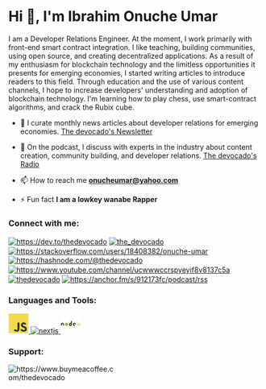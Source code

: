 <h1>Hi 👋, I'm Ibrahim Onuche Umar</h1>
<p>I am a Developer Relations Engineer. At the moment, I work primarily with front-end smart contract integration. I like teaching, building communities, using open source, and creating decentralized applications. As a result of my enthusiasm for blockchain technology and the limitless opportunities it presents for emerging economies, I started writing articles to introduce readers to this field. Through education and the use of various content channels, I hope to increase developers' understanding and adoption of blockchain technology. I'm learning how to play chess, use smart-contract algorithms, and crack the Rubix cube.</p>

- 📝 I curate monthly news articles about developer relations for emerging economies. [The devocado's Newsletter](https://thedevocadonewsletter.substack.com/)

- 🤝 On the podcast, I discuss with experts in the industry about content creation, community building, and developer relations. [The devocado's Radio](https://anchor.fm/thedevocado)

- 📫 How to reach me **onucheumar@yahoo.com**

- ⚡ Fun fact **I am a lowkey wanabe Rapper**

<h3 align="left">Connect with me:</h3>
<p align="left">
<a href="https://dev.to/https://dev.to/thedevocado" target="blank"><img align="center" src="https://raw.githubusercontent.com/rahuldkjain/github-profile-readme-generator/master/src/images/icons/Social/devto.svg" alt="https://dev.to/thedevocado" height="30" width="40" /></a>
<a href="https://twitter.com/the_devocado" target="blank"><img align="center" src="https://raw.githubusercontent.com/rahuldkjain/github-profile-readme-generator/master/src/images/icons/Social/twitter.svg" alt="the_devocado" height="30" width="40" /></a>
<a href="https://stackoverflow.com/users/https://stackoverflow.com/users/18408382/onuche-umar" target="blank"><img align="center" src="https://raw.githubusercontent.com/rahuldkjain/github-profile-readme-generator/master/src/images/icons/Social/stack-overflow.svg" alt="https://stackoverflow.com/users/18408382/onuche-umar" height="30" width="40" /></a>
<a href="https://hashnode.com/https://hashnode.com/@thedevocado" target="blank"><img align="center" src="https://raw.githubusercontent.com/rahuldkjain/github-profile-readme-generator/master/src/images/icons/Social/hashnode.svg" alt="https://hashnode.com/@thedevocado" height="30" width="40" /></a>
<a href="https://www.youtube.com/c/https://www.youtube.com/channel/ucwwwccrspyeyif8v8137c5a" target="blank"><img align="center" src="https://raw.githubusercontent.com/rahuldkjain/github-profile-readme-generator/master/src/images/icons/Social/youtube.svg" alt="https://www.youtube.com/channel/ucwwwccrspyeyif8v8137c5a" height="30" width="40" /></a>
<a href="https://www.leetcode.com/thedevocado" target="blank"><img align="center" src="https://raw.githubusercontent.com/rahuldkjain/github-profile-readme-generator/master/src/images/icons/Social/leet-code.svg" alt="thedevocado" height="30" width="40" /></a>
<a href="/https://anchor.fm/s/912173fc/podcast/rss" target="blank"><img align="center" src="https://raw.githubusercontent.com/rahuldkjain/github-profile-readme-generator/master/src/images/icons/Social/rss.svg" alt="https://anchor.fm/s/912173fc/podcast/rss" height="30" width="40" /></a>
</p>

<h3 align="left">Languages and Tools:</h3>
<p align="left"> <a href="https://developer.mozilla.org/en-US/docs/Web/JavaScript" target="_blank" rel="noreferrer"> <img src="https://raw.githubusercontent.com/devicons/devicon/master/icons/javascript/javascript-original.svg" alt="javascript" width="40" height="40"/> </a> <a href="https://nextjs.org/" target="_blank" rel="noreferrer"> <img src="https://cdn.worldvectorlogo.com/logos/nextjs-2.svg" alt="nextjs" width="40" height="40"/> </a> <a href="https://nodejs.org" target="_blank" rel="noreferrer"> <img src="https://raw.githubusercontent.com/devicons/devicon/master/icons/nodejs/nodejs-original-wordmark.svg" alt="nodejs" width="40" height="40"/> </a> </p>

<h3 align="left">Support:</h3>
<p><a href="https://www.buymeacoffee.com/https://www.buymeacoffee.com/thedevocado"> <img align="left" src="https://cdn.buymeacoffee.com/buttons/v2/default-yellow.png" height="50" width="210" alt="https://www.buymeacoffee.com/thedevocado" /></a></p><br><br>
